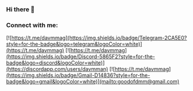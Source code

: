 ### Hi there 👋

<!--
**davmmag/davmmag** is a ✨ _special_ ✨ repository because its `README.md` (this file) appears on your GitHub profile.

Here are some ideas to get you started:

- 🔭 I’m currently working on ...
- 🌱 I’m currently learning ...
- 👯 I’m looking to collaborate on ...
- 🤔 I’m looking for help with ...
- 💬 Ask me about ...
- 📫 How to reach me: ...
- 😄 Pronouns: ...
- ⚡ Fun fact: ...
-->

### Connect with me:

[![https://t.me/davmmag](https://img.shields.io/badge/Telegram-2CA5E0?style=for-the-badge&logo=telegram&logoColor=white)](https://t.me/davmmag)
[![https://t.me/davmmag](https://img.shields.io/badge/Discord-5865F2?style=for-the-badge&logo=discord&logoColor=white)](https://discordapp.com/users/davmman)
[![https://t.me/davmmag](https://img.shields.io/badge/Gmail-D14836?style=for-the-badge&logo=gmail&logoColor=white)](mailto:goodofdmm@gmail.com)

